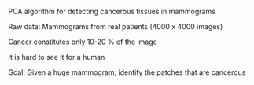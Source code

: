 PCA algorithm for detecting cancerous tissues in mammograms

Raw data: Mammograms from real patients (4000 x 4000 images)

Cancer constitutes only 10-20 % of the image 

It is hard to see it for a human

Goal: Given a huge mammogram, identify the patches that are cancerous
